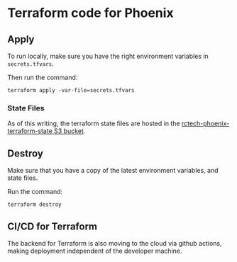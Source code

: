 # Terraform code for Phoenix

## Apply

To run locally, make sure you have the right environment variables in `secrets.tfvars`.

Then run the command:

```shell script
terraform apply -var-file=secrets.tfvars
```

### State Files
As of this writing, the terraform state files are hosted in the [rctech-phoenix-terraform-state S3 bucket](https://s3.console.aws.amazon.com/s3/buckets/rctech-phoenix-terraform-state?region=us-east-2&tab=objects).

## Destroy

Make sure that you have a copy of the latest environment variables, and state files.

Run the command:

```shell script
terraform destroy
```

## CI/CD for Terraform

The backend for Terraform is also moving to the cloud via github actions, making deployment independent of the developer machine.

